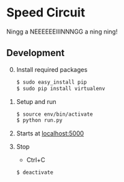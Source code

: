 # Speed Circuit

Ningg a NEEEEEEIIINNNGG a ning ning!

## Development

0. Install required packages
    ``` bash
    $ sudo easy_install pip
    $ sudo pip install virtualenv
    ```

0. Setup and run
    ``` bash
    $ source env/bin/activate
    $ python run.py
    ```

0. Starts at [localhost:5000](http://localhost:5000)

0. Stop
    - Ctrl+C
    ``` bash
    $ deactivate
    ```